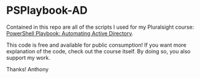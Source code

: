 # PSPlaybook-AD

Contained in this repo are all of the scripts I used for my Pluralsight course: [PowerShell Playbook: Automating Active Directory](https://app.pluralsight.com/library/courses/powershell-playbook-automating-active-directory).

This code is free and available for public consumption! If you want more explanation of the code, check out the course itself. By doing so, you also support my work.

Thanks!
Anthony
